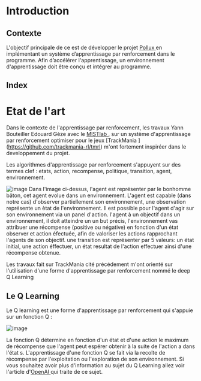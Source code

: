 # Introduction
## Contexte
L'objectif principale de ce est de développer le projet [Pollux ](https://github.com/DjoserKhemSimeu/Pollux-Project/wiki) en implémentant un système d’apprentissage par renforcement dans le programme. Afin d’accélérer l'apprentissage, un environnement d'apprentissage doit être conçu et intégrer au programme.

## Index

# Etat de l'art

Dans le contexte de l'apprentissage par renforcement, les travaux Yann Bouteiller Edouard Gèze avec le [MISTlab ](https://mistlab.ca/), sur un système d'apprentissage par renforcement optimiser pour le jeux [TrackMania ] (https://github.com/trackmania-rl/tmrl) m'ont fortement inspiréer dans le developpement du projet.

Les algorithmes d'apprentissage par renforcement s'appuyent sur des termes clef : etats, action, recompense, politique, transition, agent, environnement.

![image](https://github.com/trackmania-rl/tmrl/raw/master/readme/img/mrp.png)
Dans l'image ci-dessus, l'agent est représenter par le bonhomme bâton, cet agent evolue dans un environnement. L'agent est capable (dans notre cas) d'observer partiellement son environnement, une observation représente un ètat de l'environnement. Il est possible pour l'agent d'agir sur son environnement  via un panel d'action. l'agent à un objectif dans un environnement, il doit atteindre un un but précis, l'environnement vas attribuer une récompense (positive ou négative) en fonction d'un état observer et action éfectuée, afin de valoriser les actions rapprochant l'agents de son objectif.
une transition est représenter par 5 valeurs: un état initial, une action éffectuer, un état resultat de l'action effectuer ainsi d'une récompense obtenue.

Les travaux fait sur TrackMania cité précédement m'ont orienté sur l'utilisation d'une forme d'apprentissage par renforcement nommé le deep Q Learning


## Le Q Learning

Le Q learning est une forme d'apprentissage par renforcement qui s'appuie  sur un fonction Q : 

![image](https://github.com/DjoserKhemSimeu/Projet-RL-Pollux/blob/main/Capture%20d'%C3%A9cran%20du%202023-02-23%2015.47.23.png)

La fonction Q détermine en fonction d'un état et d'une action le maximum de récompense que l'agent peut espérer obtenir à la suite de l'action a dans l'état s. L'apprentissage d'une fonction Q se fait via la recolte de récompense par l'exploitation ou l'exploration de son environnement. Si vous souhaitez avoir plus d'information au sujet du Q Learning allez voir l'article d'[OpenAI ](https://spinningup.openai.com/en/latest/spinningup/rl_intro.html)  qui traite de ce sujet.
